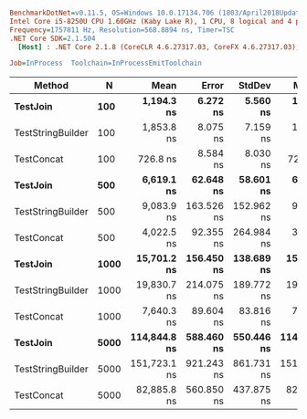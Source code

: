 ``` ini

BenchmarkDotNet=v0.11.5, OS=Windows 10.0.17134.706 (1803/April2018Update/Redstone4)
Intel Core i5-8250U CPU 1.60GHz (Kaby Lake R), 1 CPU, 8 logical and 4 physical cores
Frequency=1757811 Hz, Resolution=568.8894 ns, Timer=TSC
.NET Core SDK=2.1.504
  [Host] : .NET Core 2.1.8 (CoreCLR 4.6.27317.03, CoreFX 4.6.27317.03), 64bit RyuJIT  [AttachedDebugger]

Job=InProcess  Toolchain=InProcessEmitToolchain  

```
|            Method |    N |         Mean |      Error |     StdDev |       Median |
|------------------ |----- |-------------:|-----------:|-----------:|-------------:|
|          **TestJoin** |  **100** |   **1,194.3 ns** |   **6.272 ns** |   **5.560 ns** |   **1,193.5 ns** |
| TestStringBuilder |  100 |   1,853.8 ns |   8.075 ns |   7.159 ns |   1,853.5 ns |
|        TestConcat |  100 |     726.8 ns |   8.584 ns |   8.030 ns |     724.6 ns |
|          **TestJoin** |  **500** |   **6,619.1 ns** |  **62.648 ns** |  **58.601 ns** |   **6,625.1 ns** |
| TestStringBuilder |  500 |   9,083.9 ns | 163.526 ns | 152.962 ns |   9,059.3 ns |
|        TestConcat |  500 |   4,022.5 ns |  92.355 ns | 264.984 ns |   3,927.9 ns |
|          **TestJoin** | **1000** |  **15,701.2 ns** | **156.450 ns** | **138.689 ns** |  **15,665.8 ns** |
| TestStringBuilder | 1000 |  19,830.7 ns | 214.075 ns | 189.772 ns |  19,880.1 ns |
|        TestConcat | 1000 |   7,640.3 ns |  89.604 ns |  83.816 ns |   7,618.7 ns |
|          **TestJoin** | **5000** | **114,844.8 ns** | **588.460 ns** | **550.446 ns** | **114,686.0 ns** |
| TestStringBuilder | 5000 | 151,723.1 ns | 921.243 ns | 861.731 ns | 151,585.8 ns |
|        TestConcat | 5000 |  82,885.8 ns | 560.850 ns | 437.875 ns |  82,698.9 ns |
